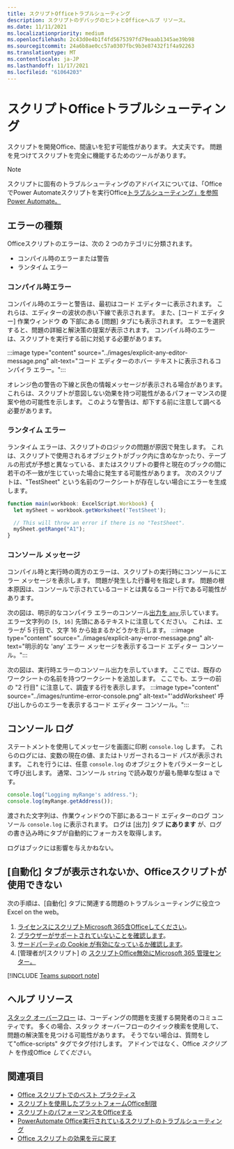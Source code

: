 ```yaml
---
title: スクリプトOfficeトラブルシューティング
description: スクリプトのデバッグのヒントとOfficeヘルプ リソース。
ms.date: 11/11/2021
ms.localizationpriority: medium
ms.openlocfilehash: 2c43d0e4b1f4fd5675397fd79eaab1345ae39b98
ms.sourcegitcommit: 24a6b8ae0cc57a0307fbc9b3e87432f1f4a92263
ms.translationtype: MT
ms.contentlocale: ja-JP
ms.lasthandoff: 11/17/2021
ms.locfileid: "61064203"
---
```

# <a name="troubleshoot-office-scripts"></a>スクリプトOfficeトラブルシューティング

スクリプトを開発Office、間違いを犯す可能性があります。 大丈夫です。 問題を見つけてスクリプトを完全に機能するためのツールがあります。

> [!NOTE]
> スクリプトに固有のトラブルシューティングのアドバイスについては、「OfficeでPower Automateスクリプトを実行Office[トラブルシューティング」を参照Power Automate。](power-automate-troubleshooting.md)

## <a name="types-of-errors"></a>エラーの種類

Officeスクリプトのエラーは、次の 2 つのカテゴリに分類されます。

* コンパイル時のエラーまたは警告
* ランタイム エラー

### <a name="compile-time-errors"></a>コンパイル時エラー

コンパイル時のエラーと警告は、最初はコード エディターに表示されます。 これらは、エディターの波状の赤い下線で表示されます。 また、[コード エディター] 作業ウィンドウ **の** 下部にある [問題] タブにも表示されます。 エラーを選択すると、問題の詳細と解決策の提案が表示されます。 コンパイル時のエラーは、スクリプトを実行する前に対処する必要があります。

:::image type="content" source="../images/explicit-any-editor-message.png" alt-text="コード エディターのホバー テキストに表示されるコンパイラ エラー。":::

オレンジ色の警告の下線と灰色の情報メッセージが表示される場合があります。 これらは、スクリプトが意図しない効果を持つ可能性があるパフォーマンスの提案や他の可能性を示します。 このような警告は、却下する前に注意して調べる必要があります。

### <a name="runtime-errors"></a>ランタイム エラー

ランタイム エラーは、スクリプトのロジックの問題が原因で発生します。 これは、スクリプトで使用されるオブジェクトがブック内に含めなかったり、テーブルの形式が予想と異なっている、またはスクリプトの要件と現在のブックの間に若干の不一致が生じていった場合に発生する可能性があります。 次のスクリプトは、"TestSheet" という名前のワークシートが存在しない場合にエラーを生成します。

```TypeScript
function main(workbook: ExcelScript.Workbook) {
  let mySheet = workbook.getWorksheet('TestSheet');

  // This will throw an error if there is no "TestSheet".
  mySheet.getRange("A1");
}
```

### <a name="console-messages"></a>コンソール メッセージ

コンパイル時と実行時の両方のエラーは、スクリプトの実行時にコンソールにエラー メッセージを表示します。 問題が発生した行番号を指定します。 問題の根本原因は、コンソールで示されているコードとは異なるコード行である可能性があります。

次の図は、明示的なコンパイラ エラーのコンソール[出力を `any` ](../develop/typescript-restrictions.md)示しています。 エラー文字列の `[5, 16]` 先頭にあるテキストに注意してください。 これは、エラーが 5 行目で、文字 16 から始まるかどうかを示します。
:::image type="content" source="../images/explicit-any-error-message.png" alt-text="明示的な 'any' エラー メッセージを表示するコード エディター コンソール。":::

次の図は、実行時エラーのコンソール出力を示しています。 ここでは、既存のワークシートの名前を持つワークシートを追加します。 ここでも、エラーの前の "2 行目" に注意して、調査する行を表示します。
:::image type="content" source="../images/runtime-error-console.png" alt-text="'addWorksheet' 呼び出しからのエラーを表示するコード エディター コンソール。":::

## <a name="console-logs"></a>コンソール ログ

ステートメントを使用してメッセージを画面に印刷 `console.log` します。 これらのログには、変数の現在の値、またはトリガーされるコード パスが表示されます。 これを行うには、任意 `console.log` のオブジェクトをパラメーターとして呼び出します。 通常、コンソール `string` で読み取りが最も簡単な型は a です。

```TypeScript
console.log("Logging myRange's address.");
console.log(myRange.getAddress());
```

渡された文字列は、作業ウィンドウの下部にあるコード エディターのログ コンソール `console.log` に表示されます。 ログは [出力] タブ **にあります** が、ログの書き込み時にタブが自動的にフォーカスを取得します。

ログはブックには影響を与えかねない。

## <a name="automate-tab-not-appearing-or-office-scripts-unavailable"></a>[自動化] タブが表示されないか、Officeスクリプトが使用できない

次の手順は、[自動化] タブに関連する問題のトラブルシューティングに役立つExcel on the web。

1. [ライセンスにスクリプトMicrosoft 365含Officeしてください](../overview/excel.md#requirements)。
1. [ブラウザーがサポートされていないことを確認します](platform-limits.md#browser-support)。
1. [サードパーティの Cookie が有効になっているか確認します](platform-limits.md#third-party-cookies)。
1. [管理者が[スクリプト] の [スクリプトOffice無効にMicrosoft 365 管理センター。](/microsoft-365/admin/manage/manage-office-scripts-settings)

[!INCLUDE [Teams support note](../includes/teams-support-note.md)]

## <a name="help-resources"></a>ヘルプ リソース

[スタック オーバーフロー](https://stackoverflow.com/questions/tagged/office-scripts) は、コーディングの問題を支援する開発者のコミュニティです。 多くの場合、スタック オーバーフローのクイック検索を使用して、問題の解決策を見つける可能性があります。 そうでない場合は、質問をして"office-scripts" タグでタグ付けします。 アドインではなく、Office *スクリプト* を作成Office *してください*。

## <a name="see-also"></a>関連項目

- [Office スクリプトでのベスト プラクティス](../develop/best-practices.md)
- [スクリプトを使用したプラットフォームOffice制限](platform-limits.md)
- [スクリプトのパフォーマンスをOfficeする](../develop/web-client-performance.md)
- [PowerAutomate Office実行されているスクリプトのトラブルシューティング](power-automate-troubleshooting.md)
- [Office スクリプトの効果を元に戻す](undo.md)
